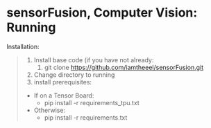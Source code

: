 # sensorFusion, Computer Vision: Running

Installation:
>1. Install base code (if you have not already:
>    1. git clone https://github.com/iamtheeel/sensorFusion.git
>1. Change directory to running
>1. install prerequisites:
>   - If on a Tensor Board:
>       - pip install -r requirements_tpu.txt
>   - Otherwise:
>       - pip install -r requirements.txt
>              
